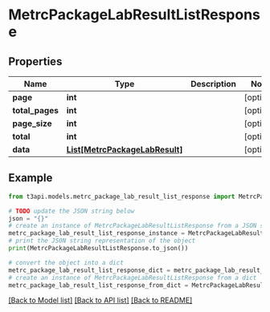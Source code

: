 # MetrcPackageLabResultListResponse


## Properties

Name | Type | Description | Notes
------------ | ------------- | ------------- | -------------
**page** | **int** |  | [optional] 
**total_pages** | **int** |  | [optional] 
**page_size** | **int** |  | [optional] 
**total** | **int** |  | [optional] 
**data** | [**List[MetrcPackageLabResult]**](MetrcPackageLabResult.md) |  | [optional] 

## Example

```python
from t3api.models.metrc_package_lab_result_list_response import MetrcPackageLabResultListResponse

# TODO update the JSON string below
json = "{}"
# create an instance of MetrcPackageLabResultListResponse from a JSON string
metrc_package_lab_result_list_response_instance = MetrcPackageLabResultListResponse.from_json(json)
# print the JSON string representation of the object
print(MetrcPackageLabResultListResponse.to_json())

# convert the object into a dict
metrc_package_lab_result_list_response_dict = metrc_package_lab_result_list_response_instance.to_dict()
# create an instance of MetrcPackageLabResultListResponse from a dict
metrc_package_lab_result_list_response_from_dict = MetrcPackageLabResultListResponse.from_dict(metrc_package_lab_result_list_response_dict)
```
[[Back to Model list]](../README.md#documentation-for-models) [[Back to API list]](../README.md#documentation-for-api-endpoints) [[Back to README]](../README.md)



